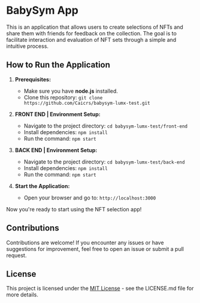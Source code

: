 # BabySym App

This is an application that allows users to create selections of NFTs and share them with friends for feedback on the collection. The goal is to facilitate interaction and evaluation of NFT sets through a simple and intuitive process.

## How to Run the Application

1. **Prerequisites:**
   - Make sure you have **node.js** installed.
   - Clone this repository: `git clone https://github.com/Caicrs/babysym-lumx-test.git`

2. **FRONT END | Environment Setup:**
   - Navigate to the project directory: `cd babysym-lumx-test/front-end`
   - Install dependencies: `npm install`
   - Run the command: `npm start`

3. **BACK END | Environment Setup:**
   - Navigate to the project directory: `cd babysym-lumx-test/back-end`
   - Install dependencies: `npm install`
   - Run the command: `npm start`

3. **Start the Application:**
   - Open your browser and go to: `http://localhost:3000`

Now you're ready to start using the NFT selection app!

## Contributions

Contributions are welcome! If you encounter any issues or have suggestions for improvement, feel free to open an issue or submit a pull request.

## License

This project is licensed under the [MIT License](LICENSE.md) - see the LICENSE.md file for more details.
